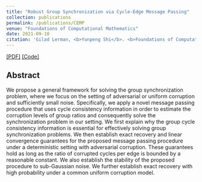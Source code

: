 ```yaml
---
title: "Robust Group Synchronization via Cycle-Edge Message Passing"
collection: publications
permalink: /publications/CEMP
venue: "Foundations of Computational Mathematics"
date: 2021-09-10
citation: 'Gilad Lerman, <b>Yunpeng Shi</b>. <b>Foundations of Computational Mathematics, 2021</b>.'
---
```

[[PDF]](https://link.springer.com/content/pdf/10.1007/s10208-021-09532-w.pdf) [[Code]](https://github.com/yunpeng-shi/CEMP)


## Abstract
We propose a general framework for solving the group synchronization problem, where we focus on the setting of adversarial or uniform corruption and sufficiently small noise. Specifically, we apply a novel message passing procedure that uses cycle consistency information in order to estimate the corruption levels of group ratios and consequently solve the synchronization problem in our setting. We first explain why the group cycle consistency information is essential for effectively solving group synchronization problems. We then establish exact recovery and linear convergence guarantees for the proposed message passing procedure under a deterministic setting with adversarial corruption. These guarantees hold as long as the ratio of corrupted cycles per edge is bounded by a reasonable constant. We also establish the stability of the proposed procedure to sub-Gaussian noise. We further establish exact recovery with high probability under a common uniform corruption model.
